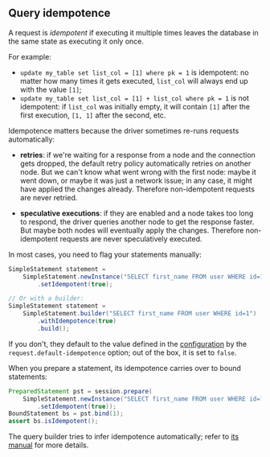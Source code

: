## Query idempotence

A request is *idempotent* if executing it multiple times leaves the database in the same state as
executing it only once.

For example:

* `update my_table set list_col = [1] where pk = 1` is idempotent: no matter how many times it gets
  executed, `list_col`  will always end up with the value `[1]`;
* `update my_table set list_col = [1] + list_col where pk = 1` is not idempotent: if `list_col` was
  initially empty, it will contain `[1]` after the first execution, `[1, 1]` after the second, etc.
  
Idempotence matters because the driver sometimes re-runs requests automatically:

* **retries**: if we're waiting for a response from a node and the connection gets dropped, the
  default retry policy automatically retries on another node. But we can't know what went wrong with
  the first node: maybe it went down, or maybe it was just a network issue; in any case, it might
  have applied the changes already. Therefore non-idempotent requests are never retried.

  <!-- TODO link to retry section when available -->
  
* **speculative executions**: if they are enabled and a node takes too long to respond, the driver
  queries another node to get the response faster. But maybe both nodes will eventually apply the
  changes. Therefore non-idempotent requests are never speculatively executed.

  <!-- TODO link to specex section when available -->

In most cases, you need to flag your statements manually:

```java
SimpleStatement statement =
    SimpleStatement.newInstance("SELECT first_name FROM user WHERE id=1")
        .setIdempotent(true);

// Or with a builder:
SimpleStatement statement =
    SimpleStatement.builder("SELECT first_name FROM user WHERE id=1")
        .withIdempotence(true)
        .build();
```

If you don't, they default to the value defined in the [configuration](../configuration/) by the
`request.default-idempotence` option; out of the box, it is set to `false`.

When you prepare a statement, its idempotence carries over to bound statements:

```java
PreparedStatement pst = session.prepare(
    SimpleStatement.newInstance("SELECT first_name FROM user WHERE id=?")
        .setIdempotent(true));
BoundStatement bs = pst.bind(1);
assert bs.isIdempotent();
```

The query builder tries to infer idempotence automatically; refer to
[its manual](../../query_builder/idempotence/) for more details.
